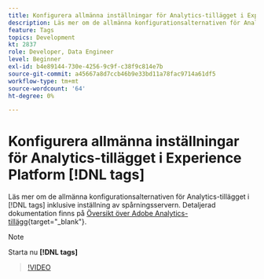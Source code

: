 ```yaml
---
title: Konfigurera allmänna inställningar för Analytics-tillägget i Experience Platform [!DNL tags]
description: Läs mer om de allmänna konfigurationsalternativen för Analytics-tillägget i [!DNL tags] inklusive inställning av spårningsservern.
feature: Tags
topics: Development
kt: 2837
role: Developer, Data Engineer
level: Beginner
exl-id: b4e89144-730e-4256-9c9f-c38f9c814e7b
source-git-commit: a45667a8d7ccb46b9e33bd11a78fac9714a61df5
workflow-type: tm+mt
source-wordcount: '64'
ht-degree: 0%

---
```


# Konfigurera allmänna inställningar för Analytics-tillägget i Experience Platform [!DNL tags]

Läs mer om de allmänna konfigurationsalternativen för Analytics-tillägget i [!DNL tags] inklusive inställning av spårningsservern. Detaljerad dokumentation finns på [Översikt över Adobe Analytics-tillägg](https://experienceleague.adobe.com/docs/experience-platform/tags/extensions/client/analytics/overview.html){target="_blank"}.

>[!NOTE]
>
> Starta nu **[!DNL tags]**

>[!VIDEO](https://video.tv.adobe.com/v/27093/?quality=12&learn=on)
